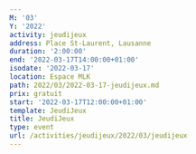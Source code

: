```yaml
---
M: '03'
Y: '2022'
activity: jeudijeux
address: Place St-Laurent, Lausanne
duration: '2:00:00'
end: '2022-03-17T14:00:00+01:00'
isodate: '2022-03-17'
location: Espace MLK
path: 2022/03/2022-03-17-jeudijeux.md
prix: gratuit
start: '2022-03-17T12:00:00+01:00'
template: JeudiJeux
title: JeudiJeux
type: event
url: /activities/jeudijeux/2022/03/jeudijeux
---
```

